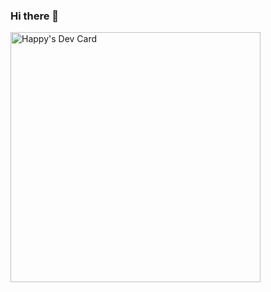 ### Hi there 👋
<a href="https://app.daily.dev/Happr"><img src="https://api.daily.dev/devcards/79847649b6244b4192710fefa3b9d9c9.png?r=2h4" width="400" alt="Happy's Dev Card"/></a>

<!--
**WhenLeo/WhenLeo** is a ✨ _special_ ✨ repository because its `README.md` (this file) appears on your GitHub profile.

Here are some ideas to get you started:

- 🔭 I’m currently working on ...
- 🌱 I’m currently learning ...
- 👯 I’m looking to collaborate on ...
- 🤔 I’m looking for help with ...
- 💬 Ask me about ...
- 📫 How to reach me: ...
- 😄 Pronouns: ...
- ⚡ Fun fact: ...
-->
